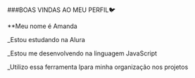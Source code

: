 ###BOAS VINDAS AO MEU PERFIL🐦

**Meu nome é Amanda

_Estou estudando na Alura 

_Estou me desenvolvendo na linguagem JavaScript

_Utilizo essa ferramenta
lpara minha organização nos projetos



